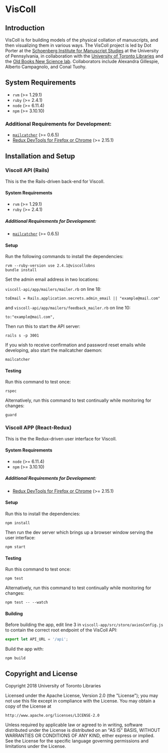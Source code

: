 # VisColl

## Introduction

VisColl is for building models of the physical collation of manuscripts, and then visualizing them in various ways. The VisColl project is led by Dot Porter at the [Schoenberg Institute for Manuscript Studies](https://schoenberginstitute.org/) at the University of Pennsylvania, in collaboration with the [University of Toronto Libraries](https://onesearch.library.utoronto.ca/about) and the [Old Books New Science lab](https://oldbooksnewscience.com/). Collaborators include Alexandra Gillespie, Alberto Campagnolo, and Conal Tuohy.

## System Requirements

- `rvm` (>= 1.29.1)
- `ruby` (>= 2.4.1)
- `node` (>= 6.11.4)
- `npm` (>= 3.10.10)

### Additional Requirements for Development:

- [`mailcatcher`](https://mailcatcher.me/) (>= 0.6.5)
- [Redux DevTools for Firefox or Chrome](https://github.com/zalmoxisus/redux-devtools-extension) (>= 2.15.1)

## Installation and Setup

### Viscoll API (Rails)

This is the the Rails-driven back-end for Viscoll.

#### System Requirements

- `rvm` (>= 1.29.1)
- `ruby` (>= 2.4.1)

##### Additional Requirements for Development:

- [`mailcatcher`](https://mailcatcher.me/) (>= 0.6.5)

#### Setup

Run the following commands to install the dependencies:
```
rvm --ruby-version use 2.4.1@viscollobns
bundle install
```

Set the admin email address in two locations:

`viscoll-api/app/mailers/mailer.rb` on line 18: 

```
toEmail = Rails.application.secrets.admin_email || "example@mail.com"
```

and `viscoll-api/app/mailers/feedback_mailer.rb` on line 10:

```
to:"example@mail.com",
```

Then run this to start the API server:
```
rails s -p 3001
```

If you wish to receive confirmation and password reset emails while developing, also start the mailcatcher daemon:
```
mailcatcher
```

#### Testing

Run this command to test once:
```
rspec
```

Alternatively, run this command to test continually while monitoring for changes:
```
guard
```

### Viscoll APP (React-Redux)

This is the the Redux-driven user interface for Viscoll.

#### System Requirements

- `node` (>= 6.11.4)
- `npm` (>= 3.10.10)

##### Additional Requirements for Development:

- [Redux DevTools for Firefox or Chrome](https://github.com/zalmoxisus/redux-devtools-extension) (>= 2.15.1)

#### Setup

Run this to install the dependencies:
```
npm install
```

Then run the dev server which brings up a browser window serving the user interface: 
```
npm start
```

#### Testing

Run this command to test once:
```
npm test
```

Alternatively, run this command to test continually while monitoring for changes:
```
npm test -- --watch
```

#### Building

Before building the app, edit line 3 in `viscoll-app/src/store/axiosConfig.js` to contain the correct root endpoint of the VisColl API: 

```Javascript
export let API_URL = '/api';

```

Build the app with:
```
npm build
```


## Copyright and License

Copyright 2018 University of Toronto Libraries

Licensed under the Apache License, Version 2.0 (the "License");
you may not use this file except in compliance with the License.
You may obtain a copy of the License at

    http://www.apache.org/licenses/LICENSE-2.0

Unless required by applicable law or agreed to in writing, software
distributed under the License is distributed on an "AS IS" BASIS,
WITHOUT WARRANTIES OR CONDITIONS OF ANY KIND, either express or implied.
See the License for the specific language governing permissions and
limitations under the License.
